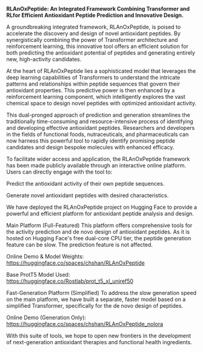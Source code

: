 **RLAnOxPeptide: An Integrated Framework Combining Transformer and RLfor Efficient Antioxidant Peptide Prediction and Innovative Design.**

A groundbreaking integrated framework, RLAnOxPeptide, is poised to accelerate the discovery and design of novel antioxidant peptides. By synergistically combining the power of Transformer architecture and reinforcement learning, this innovative tool offers an efficient solution for both predicting the antioxidant potential of peptides and generating entirely new, high-activity candidates.

At the heart of RLAnOxPeptide lies a sophisticated model that leverages the deep learning capabilities of Transformers to understand the intricate patterns and relationships within peptide sequences that govern their antioxidant properties. This predictive power is then enhanced by a reinforcement learning component, which intelligently explores the vast chemical space to design novel peptides with optimized antioxidant activity.

This dual-pronged approach of prediction and generation streamlines the traditionally time-consuming and resource-intensive process of identifying and developing effective antioxidant peptides. Researchers and developers in the fields of functional foods, nutraceuticals, and pharmaceuticals can now harness this powerful tool to rapidly identify promising peptide candidates and design bespoke molecules with enhanced efficacy.

To facilitate wider access and application, the RLAnOxPeptide framework has been made publicly available through an interactive online platform. Users can directly engage with the tool to:

Predict the antioxidant activity of their own peptide sequences.

Generate novel antioxidant peptides with desired characteristics.

We have deployed the RLAnOxPeptide project on Hugging Face to provide a powerful and efficient platform for antioxidant peptide analysis and design.

Main Platform (Full-Featured)
This platform offers comprehensive tools for the activity prediction and de novo design of antioxidant peptides. As it is hosted on Hugging Face's free dual-core CPU tier, the peptide generation feature can be slow. The prediction feature is not affected.

Online Demo & Model Weights: https://huggingface.co/spaces/chshan/RLAnOxPeptide

Base ProtT5 Model Used: https://huggingface.co/Rostlab/prot_t5_xl_uniref50

Fast-Generation Platform (Simplified)
To address the slow generation speed on the main platform, we have built a separate, faster model based on a simplified Transformer, specifically for the de novo design of peptides.

Online Demo (Generation Only): https://huggingface.co/spaces/chshan/RLAnOxPeptide_nolora

With this suite of tools, we hope to open new frontiers in the development of next-generation antioxidant therapies and functional health ingredients.
